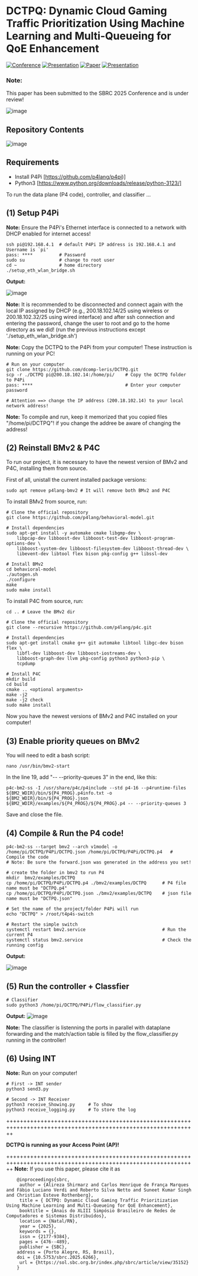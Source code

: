 # DCTPQ: Dynamic Cloud Gaming Traffic Prioritization Using Machine Learning and Multi-Queueing for QoE Enhancement

[![Conference](https://img.shields.io/badge/submitted-SBRC2025-blue)](https://sbrc.sbc.org.br/2025/pt_br/)
[![Presentation](https://img.shields.io/badge/Conference-2025/03/14-yellow)](https://sbrc.sbc.org.br/2025/en/sessoes-tecnicas-trilha-principal/)
[![Paper](https://img.shields.io/badge/Paper-2025/03/14-green)](https://github.com/dcomp-leris/DCTPQ/blob/main/SBRC_Paper_2025.pdf)
[![Presentation](https://img.shields.io/badge/Presentation-2025/05/20-red)](https://docs.google.com/presentation/d/1Uf3-jqGcS5jzvVHAQUK10RCGRnfMvfmotK1VZRjJLzE/edit?usp=sharing)


### **Note:**
This paper has been submitted to the SBRC 2025 Conference and is under review!



![image](https://github.com/user-attachments/assets/6c81c53a-d220-4ad2-96b0-6c5303e119af)

## Repository Contents
![image](https://github.com/user-attachments/assets/355715e7-7a9f-438c-97b9-32cb9232c45e)

## Requirements
- Install P4Pi [https://github.com/p4lang/p4pi)]
- Python3 [https://www.python.org/downloads/release/python-3123/]

To run the data plane (P4 code), controller, and classifier ...




## (1) Setup P4Pi 
**Note:** Ensure the P4Pi's Ethernet interface is connected to a network with DHCP enabled for internet access!

    ssh pi@192.168.4.1  # default P4Pi IP address is 192.168.4.1 and Username is `pi' 
    pass: ****          # Password    
    sudo su             # change to root user
    cd ~                # home directory
    ./setup_eth_wlan_bridge.sh

**Output:**

![image](https://github.com/user-attachments/assets/908fbf99-b0d6-4a2e-919a-de39bb7f0d20)

**Note:** It is recommended to be disconnected and connect again with the local IP assigned by DHCP (e.g., 200.18.102.14/25 using wireless or 200.18.102.32/25 using wired interface) and after
ssh connection and entering the password, change the user to root and go to the home directory as we did! (run the previous instructions except './setup_eth_wlan_bridge.sh')

**Note:** Copy the DCTPQ to the P4Pi from your computer! 
These instruction is running on your PC!

    # Run on your computer 
    git clone https://github.com/dcomp-leris/DCTPQ.git
    scp -r ./DCTPQ pi@200.18.102.14:/home/pi/    # Copy the DCTPQ folder to P4Pi 
    pass: ****                                   # Enter your computer password
    
    # Attention ==> change the IP address (200.18.102.14) to your local network address!


**Note:** To compile and run, keep it memorized that you copied files "/home/pi/DCTPQ"! if you change the addree be aware of changing the address! 

## (2) Reinstall BMv2 & P4C

To run our project, it is necessary to have the newest version of BMv2 and P4C, installing them from source.

First of all, unistall the current installed package versions:

    sudo apt remove p4lang-bmv2 # It will remove both BMv2 and P4C

To install BMv2 from source, run:

    # Clone the official repository
    git clone https://github.com/p4lang/behavioral-model.git

    # Install dependencies
    sudo apt-get install -y automake cmake libgmp-dev \
        libpcap-dev libboost-dev libboost-test-dev libboost-program-options-dev \
        libboost-system-dev libboost-filesystem-dev libboost-thread-dev \
        libevent-dev libtool flex bison pkg-config g++ libssl-dev
    
    # Install BMv2
    cd behavioral-model
    ./autogen.sh
    ./configure
    make
    sudo make install

To install P4C from source, run:

    cd .. # Leave the BMv2 dir

    # Clone the official repository
    git clone --recursive https://github.com/p4lang/p4c.git

    # Install dependencies
    sudo apt-get install cmake g++ git automake libtool libgc-dev bison flex \
        libfl-dev libboost-dev libboost-iostreams-dev \
        libboost-graph-dev llvm pkg-config python3 python3-pip \
        tcpdump

    # Install P4C
    mkdir build
    cd build
    cmake .. <optional arguments>
    make -j2
    make -j2 check
    sudo make install

Now you have the newest versions of BMv2 and P4C installed on your computer!

## (3) Enable priority queues on BMv2

You will need to edit a bash script:

    nano /usr/bin/bmv2-start

In the line 19, add "-- --priority-queues 3" in the end, like this:

    p4c-bm2-ss -I /usr/share/p4c/p4include --std p4-16 --p4runtime-files ${BM2_WDIR}/bin/${P4_PROG}.p4info.txt -o ${BM2_WDIR}/bin/${P4_PROG}.json ${BM2_WDIR}/examples/${P4_PROG}/${P4_PROG}.p4 -- --priority-queues 3

Save and close the file.

## (4) Compile & Run the P4 code!
    p4c-bm2-ss --target bmv2 --arch v1model -o /home/pi/DCTPQ/P4Pi/DCTPQ.json /home/pi/DCTPQ/P4Pi/DCTPQ.p4   # Compile the code
    # Note: Be sure the forward.json was generated in the address you set!

    # create the folder in bmv2 to run P4 
    mkdir  bmv2/examples/DCTPQ        
    cp /home/pi/DCTPQ/P4Pi/DCTPQ.p4 ./bmv2/examples/DCTPQ      # P4 file name must be "DCTPQ.p4"
    cp /home/pi/DCTPQ/P4Pi/DCTPQ.json ./bmv2/examples/DCTPQ    # json file name must be "DCTPQ.json"

    # Set the name of the project/folder P4Pi will run
    echo "DCTPQ" > /root/t4p4s-switch

    # Restart the simple switch 
    systemctl restart bmv2.service                             # Run the current P4
    systemctl status bmv2.service                              # Check the running config 

**Output:**

![image](https://github.com/user-attachments/assets/424b39e1-2576-4ee6-b646-38c17f518067)

## (5) Run the controller + Classfier 

    # Classifier
    sudo python3 /home/pi/DCTPQ/P4Pi/flow_classifier.py

**Output:**
![image](https://github.com/user-attachments/assets/45b61843-afbf-4e35-b28a-2db24482e6cc)

    

**Note:** The classifier is listenning the ports in parallel with dataplane forwarding and the match/action table is filled by the flow_classifier.py running in the controller!

## (6) Using INT
**Note:** Run on your computer!

    # First -> INT sender
    python3 send3.py

    # Second -> INT Receiver
    python3 receive_Showing.py     # To show
    python3 receive_logging.py     # To store the log


++++++++++++++++++++++++++++++++++++++++++++++++++++++++++++++++++++++++++++++++++++++++++++++++++++++++++++++

**DCTPQ is running as your Access Point (AP)!**

++++++++++++++++++++++++++++++++++++++++++++++++++++++++++++++++++++++++++++++++++++++++++++++++++++++++++++++
**Note:** If you use this paper, please cite it as 


    
        @inproceedings{sbrc,
         author = {Alireza Shirmarz and Carlos Henrique de França Marques and Fábio Luciano Verdi and Roberto Silva Netto and Suneet Kumar Singh and Christian Esteve Rothenberg},
         title = { DCTPQ: Dynamic Cloud Gaming Traffic Prioritization Using Machine Learning and Multi-Queueing for QoE Enhancement},
         booktitle = {Anais do XLIII Simpósio Brasileiro de Redes de Computadores e Sistemas Distribuídos},
         location = {Natal/RN},
         year = {2025},
         keywords = {},
         issn = {2177-9384},
         pages = {476--489},
         publisher = {SBC},
        address = {Porto Alegre, RS, Brasil},
        doi = {10.5753/sbrc.2025.6266},
         url = {https://sol.sbc.org.br/index.php/sbrc/article/view/35152}
        }


 
 
